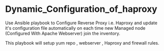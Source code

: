 # Dynamic_Configuration_of_haproxy

Use Ansible playbook to Configure Reverse 
Proxy i.e. Haproxy and update it's configuration 
file automatically on each time new Managed node
(Configured With Apache Webserver) join the inventory.

This playbook will setup yum repo , webserver , Haproxy and firewall rules.
